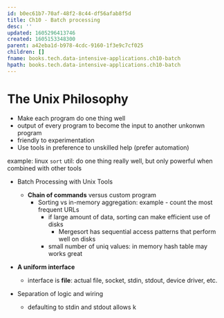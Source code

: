 ```yaml
---
id: b0ec61b7-70af-48f2-8c44-df56afab8f5d
title: Ch10 - Batch processing
desc: ''
updated: 1605296413746
created: 1605153348300
parent: a42eba1d-b978-4cdc-9160-1f3e9c7cf025
children: []
fname: books.tech.data-intensive-applications.ch10-batch
hpath: books.tech.data-intensive-applications.ch10-batch
---
```

# The Unix Philosophy

- Make each program do one thing well
- output of every program to become the input to another unkonwn program
- friendly to experimentation 
- Use tools in preference to unskilled help (prefer automation)

example: linux `sort` util: do one thing really well, but only powerful when combined with other tools

- Batch Processing with Unix Tools
  - **Chain of commands** versus custom program 
    - Sorting vs in-memory aggregation: example - count the most frequent URLs 
      - if large amount of data, sorting can make efficient use of disks 
        - Mergesort has sequential access patterns that perform well on disks
      - small number of uniq values: in memory hash table may works great

- **A uniform interface**
  - interface is **file**: actual file, socket, stdin, stdout, device driver, etc. 

- Separation of logic and wiring
  - defaulting to stdin and stdout allows k

